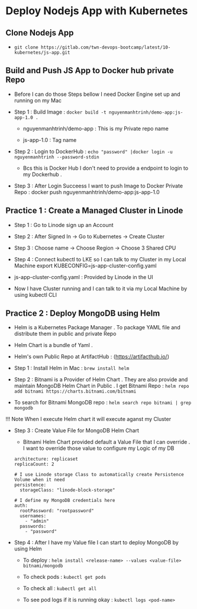 # Deploy Nodejs App with Kubernetes 

## Clone Nodejs App 

  - `git clone https://gitlab.com/twn-devops-bootcamp/latest/10-kubernetes/js-app.git` 

## Build and Push JS App to Docker hub private Repo 

  - Before I can do those Steps bellow I need Docker Engine set up and running on my Mac
    
  - Step 1 : Build Image : `docker build -t nguyenmanhtrinh/demo-app:js-app-1.0 .`

    -  nguyenmanhtrinh/demo-app : This is my Private repo name
   
    -  js-app-1.0 : Tag name
   
  - Step 2 : Login to DockerHub : `echo "password" |docker login -u nguyenmanhtrinh --password-stdin`

    - Bcs this is Docker Hub I don't need to provide a endpoint to login to my Dockerhub .
   
  - Step 3 : After Login Succeess I want to push Image to Docker Private Repo : docker push nguyenmanhtrinh/demo-app:js-app-1.0

## Practice 1 : Create a Managed Cluster in Linode 

  - Step 1 : Go to Linode sign up an Account

  - Step 2 : After Signed In -> Go to Kubernetes -> Create Cluster
  
  - Step 3 : Choose name -> Choose Region -> Choose 3 Shared CPU
  
  - Step 4 : Connect kubectl to LKE so I can talk to my Cluster in my Local Machine export KUBECONFIG=js-app-cluster-config.yaml
  
  - js-app-cluster-config.yaml : Provided by Linode in the UI
  
  - Now I have Cluster running and I can talk to it via my Local Machine by using kubectl CLI

## Practice 2 : Deploy MongoDB using Helm 

  - Helm is a Kubernetes Package Manager . To package YAML file and distribute them in public and private Repo

  - Helm Chart is a bundle of Yaml .

  - Helm's own Public Repo at ArtifactHub : (https://artifacthub.io/)

  - Step 1 : Install Helm in Mac : `brew install helm`

  - Step 2 : Bitnami is a Provider of Helm Chart . They are also provide and maintain MongoDB Helm Chart in Public . I get Bitnami Repo : `helm repo add bitnami https://charts.bitnami.com/bitnami`

  - To search for Bitnami MongoDB repo : `helm search repo bitnami | grep mongodb`

  !!! Note When I execute Helm chart it will execute aganst my Cluster 

  - Step 3 : Create Value File for MongoDB Helm Chart

    - Bitnami Helm Chart provided default a Value File that I can override . I want to override those value to configure my Logic of my DB
   
    ```
    architecture: replicaset
    replicaCount: 2

    # I use Linode storage Class to automatically create Persistence Volume when it need
    persistence:
      storageClass: "linode-block-storage"
    
    # I define my MongoDB credentials here
    auth: 
      rootPassword: "rootpassword"
      usernames: 
        - "admin"
      passwords: 
        - "password"
    ```

  - Step 4 : After I have my Value file I can start to deploy MongoDB by using Helm

    - To deploy : `helm install <release-name> --values <value-file> bitnami/mongodb`
   
    - To check pods : `kubectl get pods`
   
    - To check all : `kubectl get all`
   
    - To see pod logs if it is running okay : `kubectl logs <pod-name>`
   
     
















